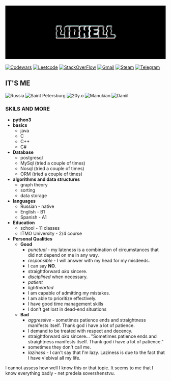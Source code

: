 ![Header](https://github.com/l1dhell/l1dhell/blob/main/glitch_2023-2-20_1-48-41.gif)

[![Codewars](https://img.shields.io/badge/-l1dhell-black?style=for-the-badge&logo=Codewars)](https://www.codewars.com/users/l1dhell)
[![Leetcode](https://img.shields.io/badge/-l1dhell-black?style=for-the-badge&logo=Leetcode)](https://leetcode.com/l1dhell/)
[![StackOverFlow](https://img.shields.io/badge/-l1dhell-black?style=for-the-badge&logo=StackOverFlow)](https://stackoverflow.com/users/21268642/l1dhell)
[![Gmail](https://img.shields.io/badge/-alexmanukian@gmail.com-black?style=for-the-badge&logo=Gmail)](alexmanukian@gmail.com)
[![Steam](https://img.shields.io/badge/-kuc9uwu-black?style=for-the-badge&logo=Steam)](https://steamcommunity.com/id/kuc9uwu/)
[![Telegram](https://img.shields.io/badge/-me-black?style=for-the-badge&logo=Telegram)](https://t.me/https://t.me/Ai_digi_digi_dai)


## **IT'S ME**
![Russia](https://img.shields.io/badge/-Russia-black?style=for-the-badge&logo=Russia)
![Saint Petersburg](https://img.shields.io/badge/-Saint_Petersburg-black?style=for-the-badge&logo=Saint_Petersburg) 
![20y.o](https://img.shields.io/badge/-20y.o.-black?style=for-the-badge&logo=20)
![Manukian](https://img.shields.io/badge/-Manukian-black?style=for-the-badge&logo=Manukian)
![Daniil](https://img.shields.io/badge/-Daniil-black?style=for-the-badge&logo=Daniil)


### **SKILS AND MORE**
- **python3**
- **basics**
    - java 
    - C
    - C++ 
    - C#
- **Database**
    - postgresql
    - MySql (tried a couple of times)
    - Nosql (tried a couple of times)
    - ORM (tried a couple of times)
- **algorithms and data structures**
    - graph theory
    - sorting
    - data storage
- **languages**
    - Russian - native
    - English - B1
    - Spanish - A1
- **Education**
    - school - 11 classes
    - ITMO University - 2/4 course 
- **Personal Qualities**
    - **Good**
        - *punctual* - my lateness is a combination of circumstances that did not depend on me in any way.
        - *responsible* - I will answer with my head for my misdeeds.
        - I can say **NO**.
        - straightforward *aka* sincere.
        - *disciplined* when necessary.
        - *patient*
        - *lighthearted*
        - I am capable of admitting my mistakes.
        - I am able to prioritize effectively.
        - I have good time management skills
        - I don't get lost in dead-end situations
    - **Bad**
        - *aggressive* - sometimes patience ends and straightness manifests itself. Thank god i have a lot of patience.
        - I demand to be treated with respect and decency.
        - straightforward *aka* sincere... "Sometimes patience ends and straightness manifests itself. Thank god i have a lot of patience."
        - sometimes they don't call me.
        - *laziness* - I can't say that I'm lazy. Laziness is due to the fact that I have v'ebival all my life.



I cannot assess how well I know this or that topic. It seems to me that I know everything badly -  net predela sovershenstvu.





